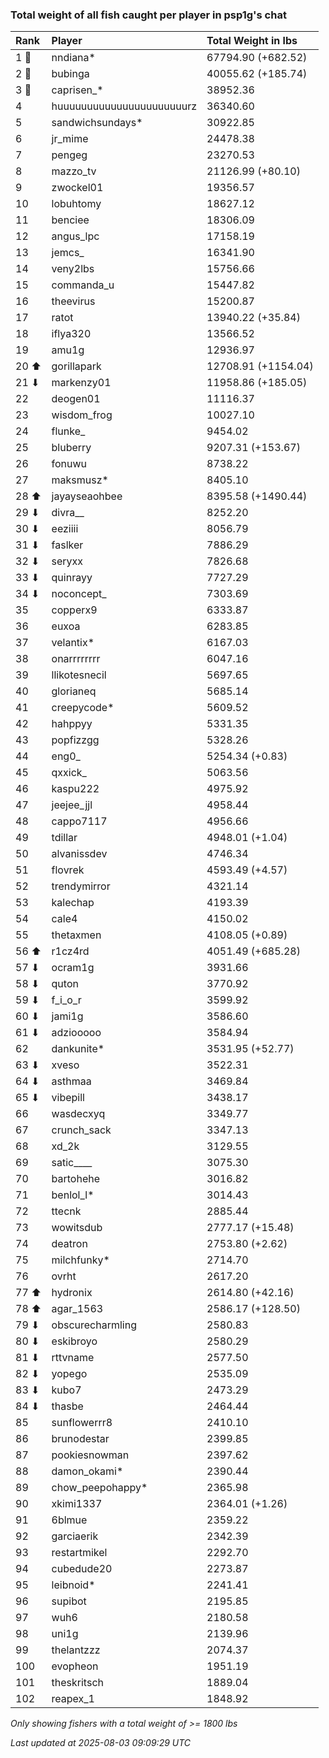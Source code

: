 ### Total weight of all fish caught per player in psp1g's chat

| Rank  | Player                    | Total Weight in lbs |
|:------|:--------------------------|:--------------------|
| 1 🥇  | nndiana*                  | 67794.90 (+682.52)  |
| 2 🥈  | bubinga                   | 40055.62 (+185.74)  |
| 3 🥉  | caprisen_*                | 38952.36            |
| 4     | huuuuuuuuuuuuuuuuuuuuuurz | 36340.60            |
| 5     | sandwichsundays*          | 30922.85            |
| 6     | jr_mime                   | 24478.38            |
| 7     | pengeg                    | 23270.53            |
| 8     | mazzo_tv                  | 21126.99 (+80.10)   |
| 9     | zwockel01                 | 19356.57            |
| 10    | lobuhtomy                 | 18627.12            |
| 11    | benciee                   | 18306.09            |
| 12    | angus_lpc                 | 17158.19            |
| 13    | jemcs_                    | 16341.90            |
| 14    | veny2lbs                  | 15756.66            |
| 15    | commanda_u                | 15447.82            |
| 16    | theevirus                 | 15200.87            |
| 17    | ratot                     | 13940.22 (+35.84)   |
| 18    | iflya320                  | 13566.52            |
| 19    | amu1g                     | 12936.97            |
| 20 ⬆  | gorillapark               | 12708.91 (+1154.04) |
| 21 ⬇  | markenzy01                | 11958.86 (+185.05)  |
| 22    | deogen01                  | 11116.37            |
| 23    | wisdom_frog               | 10027.10            |
| 24    | flunke_                   | 9454.02             |
| 25    | bluberry                  | 9207.31 (+153.67)   |
| 26    | fonuwu                    | 8738.22             |
| 27    | maksmusz*                 | 8405.10             |
| 28 ⬆  | jayayseaohbee             | 8395.58 (+1490.44)  |
| 29 ⬇  | divra__                   | 8252.20             |
| 30 ⬇  | eeziiii                   | 8056.79             |
| 31 ⬇  | faslker                   | 7886.29             |
| 32 ⬇  | seryxx                    | 7826.68             |
| 33 ⬇  | quinrayy                  | 7727.29             |
| 34 ⬇  | noconcept_                | 7303.69             |
| 35    | copperx9                  | 6333.87             |
| 36    | euxoa                     | 6283.85             |
| 37    | velantix*                 | 6167.03             |
| 38    | onarrrrrrrr               | 6047.16             |
| 39    | llikotesnecil             | 5697.65             |
| 40    | glorianeq                 | 5685.14             |
| 41    | creepycode*               | 5609.52             |
| 42    | hahppyy                   | 5331.35             |
| 43    | popfizzgg                 | 5328.26             |
| 44    | eng0_                     | 5254.34 (+0.83)     |
| 45    | qxxick_                   | 5063.56             |
| 46    | kaspu222                  | 4975.92             |
| 47    | jeejee_jjl                | 4958.44             |
| 48    | cappo7117                 | 4956.66             |
| 49    | tdillar                   | 4948.01 (+1.04)     |
| 50    | alvanissdev               | 4746.34             |
| 51    | flovrek                   | 4593.49 (+4.57)     |
| 52    | trendymirror              | 4321.14             |
| 53    | kalechap                  | 4193.39             |
| 54    | cale4                     | 4150.02             |
| 55    | thetaxmen                 | 4108.05 (+0.89)     |
| 56 ⬆  | r1cz4rd                   | 4051.49 (+685.28)   |
| 57 ⬇  | ocram1g                   | 3931.66             |
| 58 ⬇  | quton                     | 3770.92             |
| 59 ⬇  | f_i_o_r                   | 3599.92             |
| 60 ⬇  | jami1g                    | 3586.60             |
| 61 ⬇  | adziooooo                 | 3584.94             |
| 62    | dankunite*                | 3531.95 (+52.77)    |
| 63 ⬇  | xveso                     | 3522.31             |
| 64 ⬇  | asthmaa                   | 3469.84             |
| 65 ⬇  | vibepill                  | 3438.17             |
| 66    | wasdecxyq                 | 3349.77             |
| 67    | crunch_sack               | 3347.13             |
| 68    | xd_2k                     | 3129.55             |
| 69    | satic____                 | 3075.30             |
| 70    | bartohehe                 | 3016.82             |
| 71    | benlol_l*                 | 3014.43             |
| 72    | ttecnk                    | 2885.44             |
| 73    | wowitsdub                 | 2777.17 (+15.48)    |
| 74    | deatron                   | 2753.80 (+2.62)     |
| 75    | milchfunky*               | 2714.70             |
| 76    | ovrht                     | 2617.20             |
| 77 ⬆  | hydronix                  | 2614.80 (+42.16)    |
| 78 ⬆  | agar_1563                 | 2586.17 (+128.50)   |
| 79 ⬇  | obscurecharmling          | 2580.83             |
| 80 ⬇  | eskibroyo                 | 2580.29             |
| 81 ⬇  | rttvname                  | 2577.50             |
| 82 ⬇  | yopego                    | 2535.09             |
| 83 ⬇  | kubo7                     | 2473.29             |
| 84 ⬇  | thasbe                    | 2464.44             |
| 85    | sunflowerrr8              | 2410.10             |
| 86    | brunodestar               | 2399.85             |
| 87    | pookiesnowman             | 2397.62             |
| 88    | damon_okami*              | 2390.44             |
| 89    | chow_peepohappy*          | 2365.98             |
| 90    | xkimi1337                 | 2364.01 (+1.26)     |
| 91    | 6blmue                    | 2359.22             |
| 92    | garciaerik                | 2342.39             |
| 93    | restartmikel              | 2292.70             |
| 94    | cubedude20                | 2273.87             |
| 95    | leibnoid*                 | 2241.41             |
| 96    | supibot                   | 2195.85             |
| 97    | wuh6                      | 2180.58             |
| 98    | uni1g                     | 2139.96             |
| 99    | thelantzzz                | 2074.37             |
| 100   | evopheon                  | 1951.19             |
| 101   | theskritsch               | 1889.04             |
| 102   | reapex_1                  | 1848.92             |

_Only showing fishers with a total weight of >= 1800 lbs_

_Last updated at 2025-08-03 09:09:29 UTC_